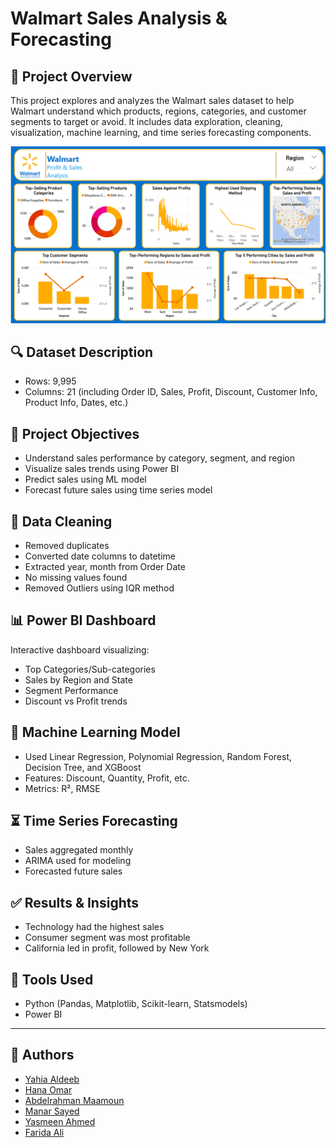 # Walmart Sales Analysis & Forecasting

## 📌 Project Overview
This project explores and analyzes the Walmart sales dataset to help Walmart understand which products, regions, categories, and customer segments to target or avoid. It includes data exploration, cleaning, visualization, machine learning, and time series forecasting components.

![Dashboard](https://github.com/YahiaAldeeb/WalmartSales/blob/main/Screenshot%202025-05-30%20162858.png)

## 🔍 Dataset Description
- Rows: 9,995
- Columns: 21 (including Order ID, Sales, Profit, Discount, Customer Info, Product Info, Dates, etc.)

## 🎯 Project Objectives
- Understand sales performance by category, segment, and region
- Visualize sales trends using Power BI
- Predict sales using ML model
- Forecast future sales using time series model

## 🧹 Data Cleaning
- Removed duplicates
- Converted date columns to datetime
- Extracted year, month from Order Date
- No missing values found
- Removed Outliers using IQR method

## 📊 Power BI Dashboard
Interactive dashboard visualizing:
- Top Categories/Sub-categories
- Sales by Region and State
- Segment Performance
- Discount vs Profit trends

## 🤖 Machine Learning Model
- Used Linear Regression, Polynomial Regression, Random Forest, Decision Tree, and XGBoost
- Features: Discount, Quantity, Profit, etc.
- Metrics: R², RMSE

## ⏳ Time Series Forecasting
- Sales aggregated monthly
- ARIMA used for modeling
- Forecasted future sales

## ✅ Results & Insights
- Technology had the highest sales
- Consumer segment was most profitable
- California led in profit, followed by New York

## 📌 Tools Used
- Python (Pandas, Matplotlib, Scikit-learn, Statsmodels)
- Power BI

---

## 👥 Authors
- [Yahia Aldeeb](https://github.com/YahiaAldeeb)
- [Hana Omar](https://github.com/HanaOmar1)
- [Abdelrahman Maamoun](https://github.com/amaamoun99)
- [Manar Sayed](https://github.com/Manarsayedd)
- [Yasmeen Ahmed](https://github.com/yassmeenahmedd)
- [Farida Ali](https://github.com/farridaali)


